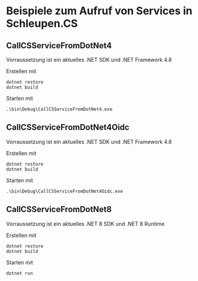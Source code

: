 # Beispiele zum Aufruf von Services in Schleupen.CS

## CallCSServiceFromDotNet4
Vorraussetzung ist ein aktuelles .NET SDK und .NET Framework 4.8

Erstellen mit 
```
dotnet restore
dotnet build
```

Starten mit 
```
.\bin\Debug\CallCSServiceFromDotNet4.exe
```

## CallCSServiceFromDotNet4Oidc
Vorraussetzung ist ein aktuelles .NET SDK und .NET Framework 4.8

Erstellen mit 
```
dotnet restore
dotnet build
```

Starten mit 
```
.\bin\Debug\CallCSServiceFromDotNet4Oidc.exe
```

## CallCSServiceFromDotNet8
Vorraussetzung ist ein aktuelles .NET 8 SDK und .NET 8 Runtime

Erstellen mit 
```
dotnet restore
dotnet build
```

Starten mit 
```
dotnet run
```
